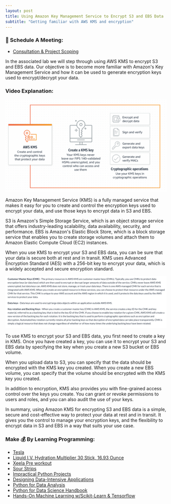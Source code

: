 ```yaml
---
layout: post
title: Using Amazon Key Management Service to Encrypt S3 and EBS Data
subtitle: "Getting familiar with AWS KMS and encryption"
---
```

### 📅 Schedule A Meeting:
- [Consultation & Project Scoping](https://calendly.com/kadad1312/1-on-1?back=1&month=2024-01)

In the associated lab we will step through using AWS KMS to encrypt S3 and EBS data. Our objective is to become more familiar with Amazon's Key Management Service and how it can be used to generate encryption keys used to encrypt/decrypt your data.
### Video Explanation:

[![IMAGE_ALT](/img/kms.png)](https://youtu.be/XaUKUfn_lYA)

Amazon Key Management Service (KMS) is a fully managed service that makes it easy for you to create and control the encryption keys used to encrypt your data, and use those keys to encrypt data in S3 and EBS.

S3 is Amazon's Simple Storage Service, which is an object storage service that offers industry-leading scalability, data availability, security, and performance. EBS is Amazon's Elastic Block Store, which is a block storage service that enables you to create storage volumes and attach them to Amazon Elastic Compute Cloud (EC2) instances.

When you use KMS to encrypt your S3 and EBS data, you can be sure that your data is secure both at rest and in transit. KMS uses Advanced Encryption Standard (AES) with a 256-bit key to encrypt your data, which is a widely accepted and secure encryption standard.

![](../img/cmk_notes.png)

To use KMS to encrypt your S3 and EBS data, you first need to create a key in KMS. Once you have created a key, you can use it to encrypt your S3 and EBS data by specifying the key when you create a new S3 bucket or EBS volume.

When you upload data to S3, you can specify that the data should be encrypted with the KMS key you created. When you create a new EBS volume, you can specify that the volume should be encrypted with the KMS key you created.

In addition to encryption, KMS also provides you with fine-grained access control over the keys you create. You can grant or revoke permissions to users and roles, and you can also audit the use of your keys.

In summary, using Amazon KMS for encrypting S3 and EBS data is a simple, secure and cost-effective way to protect your data at rest and in transit. It gives you the control to manage your encryption keys, and the flexibility to encrypt data in S3 and EBS in a way that suits your use case.

### Make 💰 By Learning Programming:
- [Tesla](https://ts.la/khaled835973)
- [Liquid I.V. Hydration Multiplier 30 Stick, 16.93 Ounce](https://amzn.to/3ZFDjDq)
- [Xeela Pre workout](https://amzn.to/3NXWwMD)
- [Sour Strips](https://amzn.to/3EDWUM7)
- [Impractical Python Projects](https://amzn.to/3JpCpWH)
- [Designing Data-Intensive Applications](https://amzn.to/3Hgh5Sj)
- [Python for Data Analysis](https://amzn.to/3D0C8pl)
- [Python for Data Science Handbook](https://amzn.to/3XnZ1ez)
- [Hands-On Machine Learning w/Scikit-Learn & Tensorflow](https://amzn.to/3QTWoyt)

<br>